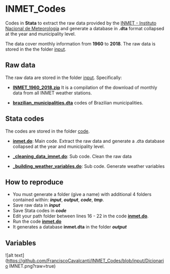 # INMET_Codes

Codes in **Stata** to extract the raw data provided by the [INMET - Instituto Nacional de Meteorologia](http://www.inmet.gov.br/portal/ "INMET - Instituto Nacional de Meteorologia") and generate a database in **.dta** format collapsed at the year and municipality level.

The data cover monthly information from **1960** to  **2018**. The raw data is stored in the the folder [input](./input). 

## Raw data

The raw data are stored in the folder [input](./input). Specifically:

*  [**INMET_1960_2018.zip**](./input/INMET_1960_2018.zip) It is a compilation of the download of monthly data from all INMET weather stations.

*  [**brazilian_municipalities.dta**](./input/brazilian_municipalities.dta) codes of Brazilian municipalities.

## Stata codes

The codes are stored in the folder [code](./code).

* [**inmet.do**](./code/inmet.do):  Main code. Extract the raw data and generate a .dta database collapsed at the year and municipality level.

* [**_cleaning_data_imnet.do**](./code/_cleaning_data_imnet.do): Sub code. Clean the raw data

* [**_building_weather_variables.do**](./code/_building_weather_variables.do): Sub code. Generate weather variables

## How to reproduce

* You must generate a folder (give a name) with additional 4 folders contained within: **_input_**, **_output_**, **_code_**, **_tmp_**.
* Save raw data in **_input_**
* Save Stata codes in **_code_**
* Edit your path folder between lines 16 - 22 in the code [**inmet.do**](./code/inmet.do).
* Run the code [**inmet.do**](./code/inmet.do)
* It generates a database **inmet.dta** in the folder **_output_**
 
## Variables

![alt text](https://github.com/FranciscoCavalcanti/INMET_Codes/blob/input/Dicionario IMNET.png?raw=true)

